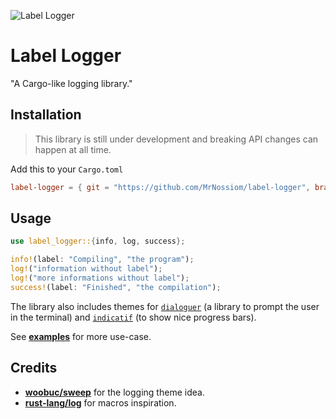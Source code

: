 ![Label Logger](https://raw.githubusercontent.com/MrNossiom/label-logger/main/assets/logo.png)

# Label Logger

"A Cargo-like logging library."

## Installation

> This library is still under development and breaking API changes can happen at all time.

Add this to your `Cargo.toml`

```toml
label-logger = { git = "https://github.com/MrNossiom/label-logger", branch = "main" }
```

## Usage

```rust
use label_logger::{info, log, success};

info!(label: "Compiling", "the program");
log!("information without label");
log!("more informations without label");
success!(label: "Finished", "the compilation");
```

The library also includes themes for [`dialoguer`](https://github.com/mitsuhiko/dialoguer/) (a library to prompt the user in the terminal) and [`indicatif`](https://github.com/console-rs/indicatif) (to show nice progress bars).

See [**examples**](https://github.com/MrNossiom/label-logger/tree/main/examples) for more use-case.

## Credits

-   **[woobuc/sweep](https://github.com/woobuc/sweep)** for the logging theme idea.
-   **[rust-lang/log](https://github.com/rust-lang/log)** for macros inspiration.
